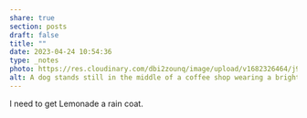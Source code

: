 ```yaml
---
share: true
section: posts
draft: false
title: ""
date: 2023-04-24 10:54:36
type: _notes
photo: https://res.cloudinary.com/dbi2zounq/image/upload/v1682326464/j9crgehtw4lcwrrv722m.jpg
alt: A dog stands still in the middle of a coffee shop wearing a bright yellow rain coat.
---
```


I need to get Lemonade a rain coat. 
